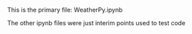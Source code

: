This is the primary file: WeatherPy.ipynb

The other ipynb files were just interim points used to test code
